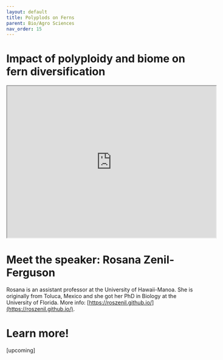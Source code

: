 ```yaml
---
layout: default
title: Polyplods on Ferns
parent: Bio/Agro Sciences
nav_order: 15
---
```


# Impact of polyploidy and biome on fern diversification

<iframe width="550" height="400"
    src="https://youtube.com/embed/6H9z6vuKWfo">
</iframe>

# Meet the speaker: Rosana Zenil-Ferguson

Rosana is an assistant professor at the University of Hawaii-Manoa. She is originally from Toluca, Mexico and she got her PhD in Biology at the University of Florida. More info: [https://roszenil.github.io/](https://roszenil.github.io/).

# Learn more!

[upcoming]